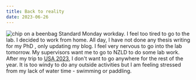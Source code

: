 ```yaml
---
title: Back to reality
date: 2023-06-26
--- 
```



![chip on a beenbag](chip-on-beenbag.png)
Standard Monday workday. I feel too tired to go to the lab. I decided to work from home. All day, I have not done any thesis writing for my PhD , only updating my blog. I feel very nervous to go into the lab tomorrow. My supervisors want me to go to NZLD to do some lab work. After my trip to [USA 2023](/docs/life/trips/usa.md), I don't want to go anywhere for the rest of the year. It is too windy to do any outside activities but I am feeling stressed from my lack of water time - swimming or paddling. 
